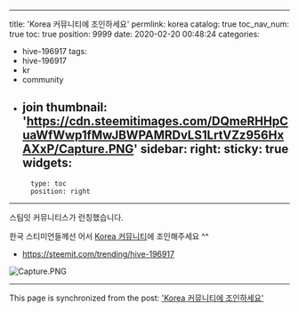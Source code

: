 
---
title: 'Korea 커뮤니티에 조인하세요'
permlink: korea
catalog: true
toc_nav_num: true
toc: true
position: 9999
date: 2020-02-20 00:48:24
categories:
- hive-196917
tags:
- hive-196917
- kr
- community
- join
thumbnail: 'https://cdn.steemitimages.com/DQmeRHHpCuaWfWwp1fMwJBWPAMRDvLS1LrtVZz956HxAXxP/Capture.PNG'
sidebar:
    right:
        sticky: true
widgets:
    -
        type: toc
        position: right
---


스팀잇 커뮤니티스가 런칭했습니다. 

한국 스티미언들께선 어서 [Korea 커뮤니티](https://steemit.com/trending/hive-196917)에 조인해주세요 ^^

* https://steemit.com/trending/hive-196917


![Capture.PNG](https://cdn.steemitimages.com/DQmeRHHpCuaWfWwp1fMwJBWPAMRDvLS1LrtVZz956HxAXxP/Capture.PNG)

- - -

This page is synchronized from the post: ['Korea 커뮤니티에 조인하세요'](https://steemit.com/@jaydih/korea)
